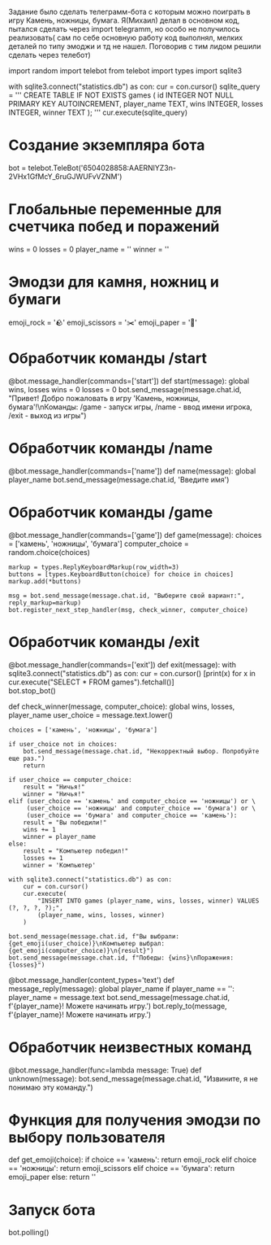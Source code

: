 Задание было сделать телеграмм-бота с которым можно поиграть в игру Камень, ножницы, бумага. 
Я(Михаил) делал в основном код, пытался сделать через import telegramm, но  особо не получилось реализовать( сам по себе основную работу код выполнял, мелких деталей по типу эмоджи и тд не нашел. Поговорив с тим лидом решили сделать через телебот) 





import random
import telebot
from telebot import types
import sqlite3


with sqlite3.connect("statistics.db") as con:
    cur = con.cursor()
    sqlite_query = '''
        CREATE TABLE IF NOT EXISTS games (
        id INTEGER NOT NULL PRIMARY KEY AUTOINCREMENT,
        player_name TEXT,
        wins INTEGER,
        losses INTEGER,
        winner TEXT
        );
    '''
    cur.execute(sqlite_query)

# Создание экземпляра бота
bot = telebot.TeleBot('6504028858:AAERNlYZ3n-2VHx1GfMcY_6ruGJWUFvVZNM')

# Глобальные переменные для счетчика побед и поражений
wins = 0
losses = 0
player_name = ''
winner = ''

# Эмодзи для камня, ножниц и бумаги
emoji_rock = '🪨'
emoji_scissors = '✂️'
emoji_paper = '📄'

# Обработчик команды /start
@bot.message_handler(commands=['start'])
def start(message):
    global wins, losses
    wins = 0
    losses = 0
    bot.send_message(message.chat.id, "Привет! Добро пожаловать в игру 'Камень, ножницы, бумага'!\nКоманды: /game - запуск игры, /name - ввод имени игрока, /exit - выход из игры")

# Обработчик команды /name
@bot.message_handler(commands=['name'])
def name(message):
    global player_name
    bot.send_message(message.chat.id, 'Введите имя')



# Обработчик команды /game
@bot.message_handler(commands=['game'])
def game(message):
    choices = ['камень', 'ножницы', 'бумага']
    computer_choice = random.choice(choices)

    markup = types.ReplyKeyboardMarkup(row_width=3)
    buttons = [types.KeyboardButton(choice) for choice in choices]
    markup.add(*buttons)

    msg = bot.send_message(message.chat.id, "Выберите свой вариант:", reply_markup=markup)
    bot.register_next_step_handler(msg, check_winner, computer_choice)


# Обработчик команды /exit
@bot.message_handler(commands=['exit'])
def exit(message):
    with sqlite3.connect("statistics.db") as con:
        cur = con.cursor()
        [print(x) for x in cur.execute("SELECT * FROM games").fetchall()]   
    bot.stop_bot()

def check_winner(message, computer_choice):
    global wins, losses, player_name
    user_choice = message.text.lower()

    choices = ['камень', 'ножницы', 'бумага']

    if user_choice not in choices:
        bot.send_message(message.chat.id, "Некорректный выбор. Попробуйте еще раз.")
        return

    if user_choice == computer_choice:
        result = "Ничья!"
        winner = "Ничья!"
    elif (user_choice == 'камень' and computer_choice == 'ножницы') or \
         (user_choice == 'ножницы' and computer_choice == 'бумага') or \
         (user_choice == 'бумага' and computer_choice == 'камень'):
        result = "Вы победили!"
        wins += 1
        winner = player_name
    else:
        result = "Компьютер победил!"
        losses += 1
        winner = 'Компьютер'

    with sqlite3.connect("statistics.db") as con:
        cur = con.cursor()
        cur.execute(
            "INSERT INTO games (player_name, wins, losses, winner) VALUES (?, ?, ?, ?);",
            (player_name, wins, losses, winner)
        )

    bot.send_message(message.chat.id, f"Вы выбрали: {get_emoji(user_choice)}\nКомпьютер выбрал: {get_emoji(computer_choice)}\n{result}")
    bot.send_message(message.chat.id, f"Победы: {wins}\nПоражения: {losses}")


@bot.message_handler(content_types='text')
def message_reply(message):
    global player_name
    if player_name == '':
        player_name = message.text
        bot.send_message(message.chat.id, f'{player_name}! Можете начинать игру.')
        bot.reply_to(message,  f'{player_name}! Можете начинать игру.')


# Обработчик неизвестных команд
@bot.message_handler(func=lambda message: True)
def unknown(message):
    bot.send_message(message.chat.id, "Извините, я не понимаю эту команду.")


# Функция для получения эмодзи по выбору пользователя
def get_emoji(choice):
    if choice == 'камень':
        return emoji_rock
    elif choice == 'ножницы':
        return emoji_scissors
    elif choice == 'бумага':
        return emoji_paper
    else:
        return ''

# Запуск бота
bot.polling()
